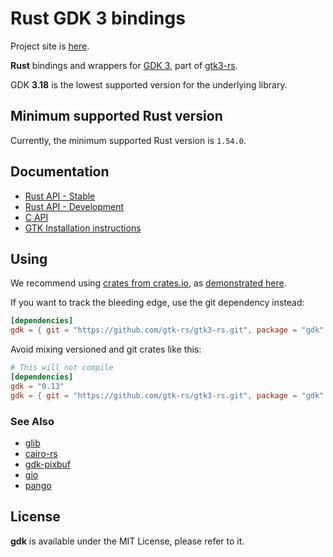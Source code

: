 # Rust GDK 3 bindings

Project site is [here](https://gtk-rs.org/).

__Rust__ bindings and wrappers for [GDK 3](https://developer.gnome.org/gdk3/),
part of [gtk3-rs](https://github.com/gtk-rs/gtk3-rs).

GDK __3.18__ is the lowest supported version for the underlying library.

## Minimum supported Rust version

Currently, the minimum supported Rust version is `1.54.0`.

## Documentation

 * [Rust API - Stable](https://gtk-rs.org/gtk3-rs/stable/latest/docs/gdk/)
 * [Rust API - Development](https://gtk-rs.org/gtk3-rs/git/docs/gdk)
 * [C API](https://developer.gnome.org/gdk3/stable/)
 * [GTK Installation instructions](https://www.gtk.org/docs/installations/)

## Using

We recommend using [crates from crates.io](https://crates.io/keywords/gtk-rs),
as [demonstrated here](https://gtk-rs.org/#using).

If you want to track the bleeding edge, use the git dependency instead:

```toml
[dependencies]
gdk = { git = "https://github.com/gtk-rs/gtk3-rs.git", package = "gdk" }
```

Avoid mixing versioned and git crates like this:

```toml
# This will not compile
[dependencies]
gdk = "0.13"
gdk = { git = "https://github.com/gtk-rs/gtk3-rs.git", package = "gdk" }
```

### See Also

 * [glib](https://crates.io/crates/glib)
 * [cairo-rs](https://crates.io/crates/cairo-rs)
 * [gdk-pixbuf](https://crates.io/crates/gdk-pixbuf)
 * [gio](https://crates.io/crates/gio)
 * [pango](https://crates.io/crates/pango)

## License

__gdk__ is available under the MIT License, please refer to it.
